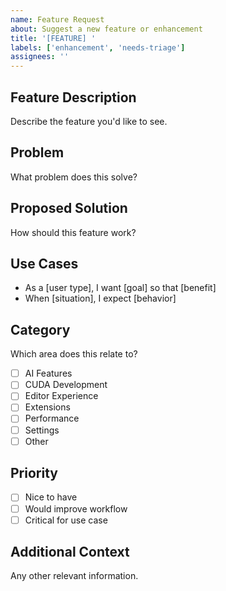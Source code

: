 ```yaml
---
name: Feature Request
about: Suggest a new feature or enhancement
title: '[FEATURE] '
labels: ['enhancement', 'needs-triage']
assignees: ''
---
```


## Feature Description

Describe the feature you'd like to see.

## Problem

What problem does this solve?

## Proposed Solution

How should this feature work?

## Use Cases

- As a [user type], I want [goal] so that [benefit]
- When [situation], I expect [behavior]

## Category

Which area does this relate to?

- [ ] AI Features
- [ ] CUDA Development  
- [ ] Editor Experience
- [ ] Extensions
- [ ] Performance
- [ ] Settings
- [ ] Other

## Priority

- [ ] Nice to have
- [ ] Would improve workflow
- [ ] Critical for use case

## Additional Context

Any other relevant information.